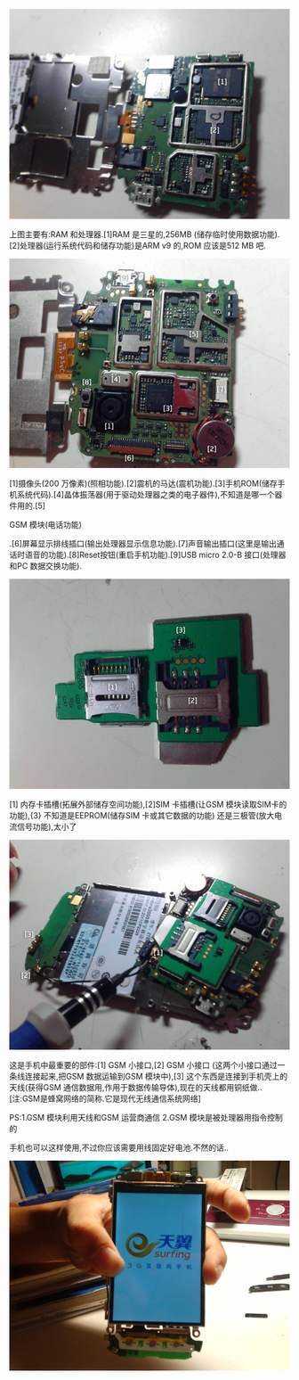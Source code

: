 
![图片](pic_temp3\psb1.png)

 

  上图主要有:RAM 和处理器.[1]RAM 是三星的,256MB (储存临时使用数据功能).[2]处理器(运行系统代码和储存功能)是ARM v9 的,ROM 应该是512 MB 吧. 



![图片](pic_temp3\psb2.png)

 

  [1]摄像头(200 万像素)(照相功能).[2]震机的马达(震机功能).[3]手机ROM(储存手机系统代码).[4]晶体振荡器(用于驱动处理器之类的电子器件),不知道是哪一个器件用的.[5]

GSM 模块(电话功能)

.[6]屏幕显示排线插口(输出处理器显示信息功能).[7]声音输出插口(这里是输出通话时语音的功能).[8]Reset按钮(重启手机功能).[9]USB micro 2.0-B 接口(处理器和PC 数据交换功能).

 

![图片](pic_temp3\psb3.png)
 

  [1] 内存卡插槽(拓展外部储存空间功能),[2]SIM 卡插槽(让GSM 模块读取SIM卡的功能),{3} 不知道是EEPROM(储存SIM 卡或其它数据的功能) 还是三极管(放大电流信号功能),太小了
 

![图片](pic_temp3\psb4.png)

 

  这是手机中最重要的部件:[1] GSM 小接口,[2] GSM 小接口 (这两个小接口通过一条线连接起来,把GSM 数据运输到GSM 模块中),[3] 这个东西是连接到手机壳上的天线(获得GSM 通信数据用,作用于数据传输导体),现在的天线都用铜纸做.. [注:GSM是蜂窝网络的简称.它是现代无线通信系统网络]



  PS:1.GSM 模块利用天线和GSM 运营商通信 2.GSM 模块是被处理器用指令控制的

  手机也可以这样使用,不过你应该需要用线固定好电池.不然的话..



![img](pic_temp3\psb5.jpg)

 